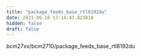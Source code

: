 ```yaml
---
title: "package_feeds_base_rtl8192du"
date: 2021-06-10 17:14:47.823810
hidden: false
draft: false
---
```


bcm27xx/bcm2710/package_feeds_base_rtl8192du

